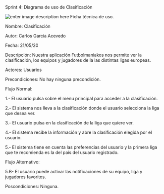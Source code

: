 ﻿
Sprint 4: Diagrama de uso de Clasificación

![enter image description here](https://imgur.com/q6uIOX0.png)
Ficha técnica de uso.

Nombre: Clasificación

Autor: Carlos García Acevedo

Fecha: 21/05/20

Descripción: Nuestra aplicación Futbolmaniakos nos permite ver la clasificación, los equipos y jugadores de la las distintas ligas europeas.

Actores: Usuarios

Precondiciones: No hay ninguna precondición.

Flujo Normal:

1.- El usuario pulsa sobre el menu principal para acceder a la clasificación.

2.- El sistema nos lleva a la clasificación donde el usuario selecciona la liga que desea ver.

3.- El usuario pulsa en la clasificación de la liga que quiere ver.

4.- El sistema recibe la información y abre la clasificación elegida por el usuario.

5.- El sistema tiene en cuenta las preferencias del usuario y la primera liga que te recomienda es la del país del usuario registrado.


Flujo Alternativo:

5.B- El usuario puede activar las notificaciones de su equipo, liga y jugadores favoritos.

Poscondiciones: Ninguna.
